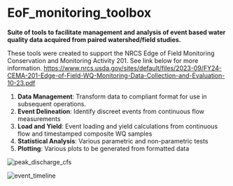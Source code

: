 # EoF_monitoring_toolbox
**Suite of tools to facilitate management and analysis of event based water quality data acquired from paired watershed/field studies.**

These tools were created to support the NRCS Edge of Field Monitoring Conservation and Monitoring Activity 201. See link below for more information.
https://www.nrcs.usda.gov/sites/default/files/2023-09/FY24-CEMA-201-Edge-of-Field-WQ-Monitoring-Data-Collection-and-Evaluation-10-23.pdf

1. **Data Management**: Transform data to compliant format for use in subsequent operations.   
2. **Event Delineation**: Identify discreet events from continuous flow measurements  
3. **Load and Yield**: Event loading and yield calculations from continuous flow and timestamped composite WQ samples  
4. **Statistical Analysis**: Various parametric and non-parametric tests  
5. **Plotting**: Various plots to be generated from formatted data  

![peak_discharge_cfs](https://user-images.githubusercontent.com/61740989/221663127-a70c1d20-a40a-4c9f-b6be-be8ea1d8e6bc.png)

![event_timeline](https://user-images.githubusercontent.com/61740989/221664194-4add9a05-4e1b-4b5e-a26f-38726c66e8d1.jpg)
